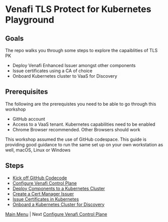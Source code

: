 # Venafi TLS Protect for Kubernetes Playground

## Goals
The repo walks you through some steps to explore the capaiblities of TLS PK 

- Deploy Venafi Enhanced Issuer amongst other components
- Issue certificates using a CA of choice
- Onboard Kubernetes cluster to VaaS for Discovery

## Prerequisites

The following are the prerequistes you need to be able to go through this workshop

- GitHub account
- Access to a VaaS tenant. Kubernetes capabilities need to be enabled
- Chrome Browser recommended. Other Browsers should work

This workshop assumed the use of GitHub codespace. 
This guide is providing good guidance to run the same set up on your own workstation as well, macOS, Linux or Windows


## Steps

- [Kick off GitHub Codecode](docs/README0.md)
- [Configure Venafi Control Plane](docs/README1.md)
- [Deploy Components to a Kubernetes Cluster](docs/README2.md)
- [Create a Cert Manager Issuer](docs/README3.md)
- [Issue Certificates in Kubernetes](docs/README4.md)
- [Onboard a Kubernetes Cluster for Discovery](docs/README5.md)




[Main Menu](README.md) | Next [Configure Venafi Control Plane](docs/README1.md)